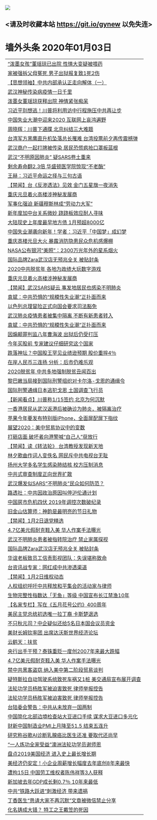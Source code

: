 
<tr>
  <td align=center><img src="https://cdn.jsdelivr.net/gh/gyoupiodf/im1/%E5%BE%AE%E4%BF%A1%E8%AF%B4%E6%98%8E4.jpg" /></td>  
</tr>

## <请及时收藏本站 https://git.io/gynew 以免失连> </a>
# 墙外头条 2020年01月03日</a>

<table>

<tr><td colspan="2" align="left"><a href="https://xball.casa/oo.aspx?name=c1113652&key=eqxowaguscvmxdgc&from=gy">“泼墨女孩”董瑶琼已出院  性情大变疑被喂药</a></td></tr>
<tr><td colspan="2" align="left"><a href="https://xball.casa/oo.aspx?name=c1113603&key=eqxowaguscvmxdgc&from=gy">家被强拆父母冤死 男子出狱报复致1死2伤</a></td></tr>
<tr><td colspan="2" align="left"><a href="https://xball.casa/oo.aspx?name=c1103037&key=eqxowaguscvmxdgc&from=gy">【思想领袖】中共内部承认正走向解体（一）</a></td></tr>
<tr><td colspan="2" align="left"><a href="https://xball.casa/oo.aspx?name=c1113634&key=eqxowaguscvmxdgc&from=gy">武汉神秘传染病疫情一日千里</a></td></tr>
<tr><td colspan="2" align="left"><a href="https://xball.casa/oo.aspx?name=c1113606&key=eqxowaguscvmxdgc&from=gy">泼墨女董瑶琼获释出院 神情紧张痴呆</a></td></tr>
<tr><td colspan="2" align="left"><a href="https://xball.casa/oo.aspx?name=c1113586&key=eqxowaguscvmxdgc&from=gy">习近平别想逃！川普将利用访中行程施压中共再让步</a></td></tr>
<tr><td colspan="2" align="left"><a href="https://xball.casa/oo.aspx?name=c1113659&key=eqxowaguscvmxdgc&from=gy">中国失业大潮中迎来2020 互联网上哀鸿遍野</a></td></tr>
<tr><td colspan="2" align="left"><a href="https://xball.casa/oo.aspx?name=c1113627&key=eqxowaguscvmxdgc&from=gy">周晓辉：川普下通牒 北京纠结三大难题</a></td></tr>
<tr><td colspan="2" align="left"><a href="https://xball.casa/oo.aspx?name=c1113654&key=eqxowaguscvmxdgc&from=gy">台湾军方黑鹰直升机坠落总长罹难 台湾投票前夕再传震撼弹</a></td></tr>
<tr><td colspan="2" align="left"><a href="https://xball.casa/oo.aspx?name=c1113585&key=eqxowaguscvmxdgc&from=gy">武汉商户一起打牌被传染 居民恐慌疯抢口罩板蓝根</a></td></tr>
<tr><td colspan="2" align="left"><a href="https://xball.casa/oo.aspx?name=c1113657&key=eqxowaguscvmxdgc&from=gy">武汉“不明原因肺炎” 疑SARS卷土重来</a></td></tr>
<tr><td colspan="2" align="left"><a href="https://xball.casa/oo.aspx?name=c1113635&key=eqxowaguscvmxdgc&from=gy">剩余寿命翻2.3倍 华盛顿医学院惊现“不老酶”</a></td></tr>
<tr><td colspan="2" align="left"><a href="https://xball.casa/oo.aspx?name=c1113607&key=eqxowaguscvmxdgc&from=gy">王赫：习近平命运之择与三句古语</a></td></tr>
<tr><td colspan="2" align="left"><a href="https://xball.casa/oo.aspx?name=c1113666&key=eqxowaguscvmxdgc&from=gy">【禁闻】台《反渗透法》见效 金门五星旗一夜消失</a></td></tr>
<tr><td colspan="2" align="left"><a href="https://xball.casa/oo.aspx?name=c1113578&key=eqxowaguscvmxdgc&from=gy">重庆元旦着火高楼涉神秘发展商</a></td></tr>
<tr><td colspan="2" align="left"><a href="https://xball.casa/oo.aspx?name=c1113649&key=eqxowaguscvmxdgc&from=gy">军事化强迫 新疆穆斯林成“劳动力大军”</a></td></tr>
<tr><td colspan="2" align="left"><a href="https://xball.casa/oo.aspx?name=c1113650&key=eqxowaguscvmxdgc&from=gy">新年度加中台关系微妙 跷跷板效应耐人寻味</a></td></tr>
<tr><td colspan="2" align="left"><a href="https://xball.casa/oo.aspx?name=c1113626&key=eqxowaguscvmxdgc&from=gy">大陆现史上年度最早地方债 1月预超8000亿</a></td></tr>
<tr><td colspan="2" align="left"><a href="https://xball.casa/oo.aspx?name=c1113588&key=eqxowaguscvmxdgc&from=gy">中国失业潮袭向新年！学者：习近平「中国梦」成幻梦</a></td></tr>
<tr><td colspan="2" align="left"><a href="https://xball.casa/oo.aspx?name=c1113644&key=eqxowaguscvmxdgc&from=gy">重庆高楼元旦大火 暴露消防隐患民众危机感爆棚</a></td></tr>
<tr><td colspan="2" align="left"><a href="https://xball.casa/oo.aspx?name=c1113641&key=eqxowaguscvmxdgc&from=gy">NASA公布银河“美照”：2300万光年外的星系烟火</a></td></tr>
<tr><td colspan="2" align="left"><a href="https://xball.casa/oo.aspx?name=c1113579&key=eqxowaguscvmxdgc&from=gy">国际品牌Zara武汉店无预兆全关 被贴封条</a></td></tr>
<tr><td colspan="2" align="left"><a href="https://xball.casa/oo.aspx?name=c1113647&key=eqxowaguscvmxdgc&from=gy">2020中共脱贫年 各地为政绩大玩数字游戏</a></td></tr>
<tr><td colspan="2" align="left"><a href="https://xball.casa/oo.aspx?name=c1113622&key=eqxowaguscvmxdgc&from=gy">重庆元旦着火高楼涉神秘发展商</a></td></tr>
<tr><td colspan="2" align="left"><a href="https://xball.casa/oo.aspx?name=c1113658&key=eqxowaguscvmxdgc&from=gy">【禁闻】武汉SARS疑云 事发地居民也感染不明肺炎</a></td></tr>
<tr><td colspan="2" align="left"><a href="https://xball.casa/oo.aspx?name=c1113608&key=eqxowaguscvmxdgc&from=gy">袁斌：中共恐惧的“规模性失业潮”正扑面而来</a></td></tr>
<tr><td colspan="2" align="left"><a href="https://xball.casa/oo.aspx?name=c1113645&key=eqxowaguscvmxdgc&from=gy">以色列总理冒险正式向国会要求司法豁免</a></td></tr>
<tr><td colspan="2" align="left"><a href="https://xball.casa/oo.aspx?name=c1113667&key=eqxowaguscvmxdgc&from=gy">武汉肺炎疫情患者被集中隔离 不断有新患者转入</a></td></tr>
<tr><td colspan="2" align="left"><a href="https://xball.casa/oo.aspx?name=c1113631&key=eqxowaguscvmxdgc&from=gy">袁斌：中共恐惧的“规模性失业潮”正扑面而来</a></td></tr>
<tr><td colspan="2" align="left"><a href="https://xball.casa/oo.aspx?name=c1113648&key=eqxowaguscvmxdgc&from=gy">因煽颠罪判监八年曹海波 出狱后仍受打压</a></td></tr>
<tr><td colspan="2" align="left"><a href="https://xball.casa/oo.aspx?name=c1113577&key=eqxowaguscvmxdgc&from=gy">今年买股前 专家建议仔细研究这个国家</a></td></tr>
<tr><td colspan="2" align="left"><a href="https://xball.casa/oo.aspx?name=c1113582&key=eqxowaguscvmxdgc&from=gy">跌落神坛？中国股王罕见业绩逊预期 股价重摔4％</a></td></tr>
<tr><td colspan="2" align="left"><a href="https://xball.casa/oo.aspx?name=c1113639&key=eqxowaguscvmxdgc&from=gy">在岸人民币三连扬 分析：后市仍难乐观</a></td></tr>
<tr><td colspan="2" align="left"><a href="https://xball.casa/oo.aspx?name=c1113624&key=eqxowaguscvmxdgc&from=gy">2020脱贫年 中共多地强制脱贫丑闻百出</a></td></tr>
<tr><td colspan="2" align="left"><a href="https://xball.casa/oo.aspx?name=c1113646&key=eqxowaguscvmxdgc&from=gy">黎巴嫩当局接到国际刑警组织对卡尔洛-戈恩的通缉令</a></td></tr>
<tr><td colspan="2" align="left"><a href="https://xball.casa/oo.aspx?name=c1113621&key=eqxowaguscvmxdgc&from=gy">国际刑警通缉日本逃犯戈恩 土国调查飞行员</a></td></tr>
<tr><td colspan="2" align="left"><a href="https://xball.casa/oo.aspx?name=c1113638&key=eqxowaguscvmxdgc&from=gy">【新闻看点】川普称1/15签约 北京为何沉默</a></td></tr>
<tr><td colspan="2" align="left"><a href="https://xball.casa/oo.aspx?name=c1113643&key=eqxowaguscvmxdgc&from=gy">一香港居民从武汉返港后被确诊为肺炎，被隔离治疗</a></td></tr>
<tr><td colspan="2" align="left"><a href="https://xball.casa/oo.aspx?name=c1113636&key=eqxowaguscvmxdgc&from=gy">苹果今年要发布特别版iPhone，全面屏配屏下指纹</a></td></tr>
<tr><td colspan="2" align="left"><a href="https://xball.casa/oo.aspx?name=c1113615&key=eqxowaguscvmxdgc&from=gy">展望2020：美中贸易协议中的变数</a></td></tr>
<tr><td colspan="2" align="left"><a href="https://xball.casa/oo.aspx?name=c1113584&key=eqxowaguscvmxdgc&from=gy">打砸店面 破坏者向港警喊“自己人”获放行</a></td></tr>
<tr><td colspan="2" align="left"><a href="https://xball.casa/oo.aspx?name=c1113628&key=eqxowaguscvmxdgc&from=gy">【禁闻】读《转法轮》 台湾教授发现新天地</a></td></tr>
<tr><td colspan="2" align="left"><a href="https://xball.casa/oo.aspx?name=c1113660&key=eqxowaguscvmxdgc&from=gy">林夕歌曲作词人变佚名 网民斥中共电视台无耻</a></td></tr>
<tr><td colspan="2" align="left"><a href="https://xball.casa/oo.aspx?name=c1113630&key=eqxowaguscvmxdgc&from=gy">扬州大学多名学生感染肺结核 校方压制消息</a></td></tr>
<tr><td colspan="2" align="left"><a href="https://xball.casa/oo.aspx?name=c1113632&key=eqxowaguscvmxdgc&from=gy">中共式审查制度正向世界扩散</a></td></tr>
<tr><td colspan="2" align="left"><a href="https://xball.casa/oo.aspx?name=c1113604&key=eqxowaguscvmxdgc&from=gy">武汉爆发似SARS“不明肺炎”民众如何防范？</a></td></tr>
<tr><td colspan="2" align="left"><a href="https://xball.casa/oo.aspx?name=c1113589&key=eqxowaguscvmxdgc&from=gy">路透社：中共因政治原因叫停沪伦通计划</a></td></tr>
<tr><td colspan="2" align="left"><a href="https://xball.casa/oo.aspx?name=c1113581&key=eqxowaguscvmxdgc&from=gy">中国房市危机四伏 2019年调控次数破纪录</a></td></tr>
<tr><td colspan="2" align="left"><a href="https://xball.casa/oo.aspx?name=c1113651&key=eqxowaguscvmxdgc&from=gy">旧金山估算师：神韵是最明亮的节日礼物</a></td></tr>
<tr><td colspan="2" align="left"><a href="https://xball.casa/oo.aspx?name=c1113664&key=eqxowaguscvmxdgc&from=gy">【禁闻】1月2日退党精选</a></td></tr>
<tr><td colspan="2" align="left"><a href="https://xball.casa/oo.aspx?name=c1113576&key=eqxowaguscvmxdgc&from=gy">4.7亿美元假耐克鞋入美 华人作案手法曝光</a></td></tr>
<tr><td colspan="2" align="left"><a href="https://xball.casa/oo.aspx?name=c1113614&key=eqxowaguscvmxdgc&from=gy">武汉不明肺炎患者被指转院治疗 禁止家属探视</a></td></tr>
<tr><td colspan="2" align="left"><a href="https://xball.casa/oo.aspx?name=c1113618&key=eqxowaguscvmxdgc&from=gy">国际品牌Zara武汉店无预兆全关 被贴封条</a></td></tr>
<tr><td colspan="2" align="left"><a href="https://xball.casa/oo.aspx?name=c1113661&key=eqxowaguscvmxdgc&from=gy">华谊老板致员工信责影视团队：失误堪称致命</a></td></tr>
<tr><td colspan="2" align="left"><a href="https://xball.casa/oo.aspx?name=c1113629&key=eqxowaguscvmxdgc&from=gy">台资讯战专家：网红成中共渗透渠道</a></td></tr>
<tr><td colspan="2" align="left"><a href="https://xball.casa/oo.aspx?name=c1113665&key=eqxowaguscvmxdgc&from=gy">【禁闻】1月2日维权动态</a></td></tr>
<tr><td colspan="2" align="left"><a href="https://xball.casa/oo.aspx?name=c1113642&key=eqxowaguscvmxdgc&from=gy">人权组织呼吁中共释放和平集会的活动家与律师</a></td></tr>
<tr><td colspan="2" align="left"><a href="https://xball.casa/oo.aspx?name=c1113612&key=eqxowaguscvmxdgc&from=gy">生物完整性指数达「无鱼」等级 中国宣布长江禁渔10年</a></td></tr>
<tr><td colspan="2" align="left"><a href="https://xball.casa/oo.aspx?name=c1113663&key=eqxowaguscvmxdgc&from=gy">【名家专栏】写在《五月花号公约》400周年</a></td></tr>
<tr><td colspan="2" align="left"><a href="https://xball.casa/oo.aspx?name=c1113633&key=eqxowaguscvmxdgc&from=gy">美民主党总统初选唯一拉丁裔 卡斯楚退选</a></td></tr>
<tr><td colspan="2" align="left"><a href="https://xball.casa/oo.aspx?name=c1113590&key=eqxowaguscvmxdgc&from=gy">不只秋元司？中企疑似还给5名日本国会议员资金</a></td></tr>
<tr><td colspan="2" align="left"><a href="https://xball.casa/oo.aspx?name=c1113617&key=eqxowaguscvmxdgc&from=gy">美财长姆钦率团 出席达沃斯世界经济论坛</a></td></tr>
<tr><td colspan="2" align="left"><a href="https://xball.casa/oo.aspx?name=c1113662&key=eqxowaguscvmxdgc&from=gy">云鹤天：扶贫</a></td></tr>
<tr><td colspan="2" align="left"><a href="https://xball.casa/oo.aspx?name=c1113610&key=eqxowaguscvmxdgc&from=gy">央行出手干预？泰铢重贬一度创2007年来最大跌幅</a></td></tr>
<tr><td colspan="2" align="left"><a href="https://xball.casa/oo.aspx?name=c1113616&key=eqxowaguscvmxdgc&from=gy">4.7亿美元假耐克鞋入美 华人作案手法曝光</a></td></tr>
<tr><td colspan="2" align="left"><a href="https://xball.casa/oo.aspx?name=c1113611&key=eqxowaguscvmxdgc&from=gy">禁中共黑客盗窃 纳入美中第二阶段贸易谈判</a></td></tr>
<tr><td colspan="2" align="left"><a href="https://xball.casa/oo.aspx?name=c1113591&key=eqxowaguscvmxdgc&from=gy">疑特斯拉自动驾驶系统致死车祸又1桩 美交通局宣布展开调查</a></td></tr>
<tr><td colspan="2" align="left"><a href="https://xball.casa/oo.aspx?name=c1113583&key=eqxowaguscvmxdgc&from=gy">法轮功学员杨胜军被迫害致死 律师举报控告</a></td></tr>
<tr><td colspan="2" align="left"><a href="https://xball.casa/oo.aspx?name=c1113620&key=eqxowaguscvmxdgc&from=gy">法轮功学员杨胜军被迫害致死 律师举报控告</a></td></tr>
<tr><td colspan="2" align="left"><a href="https://xball.casa/oo.aspx?name=c1113619&key=eqxowaguscvmxdgc&from=gy">台陆委会警告：中共从未放弃一国两制</a></td></tr>
<tr><td colspan="2" align="left"><a href="https://xball.casa/oo.aspx?name=c1113613&key=eqxowaguscvmxdgc&from=gy">中国简化北部边境检查站大豆进口手续 谋求大豆进口多元化</a></td></tr>
<tr><td colspan="2" align="left"><a href="https://xball.casa/oo.aspx?name=c1113623&key=eqxowaguscvmxdgc&from=gy">财新中国制造业PMI上月降至51.5 结束五连升</a></td></tr>
<tr><td colspan="2" align="left"><a href="https://xball.casa/oo.aspx?name=c1113640&key=eqxowaguscvmxdgc&from=gy">研究称谷歌AI诊断乳腺癌比医生还准 要取代还尚早</a></td></tr>
<tr><td colspan="2" align="left"><a href="https://xball.casa/oo.aspx?name=c1113605&key=eqxowaguscvmxdgc&from=gy">“一人炼功全家受益”澳洲法轮功学员谢师恩</a></td></tr>
<tr><td colspan="2" align="left"><a href="https://xball.casa/oo.aspx?name=c1113625&key=eqxowaguscvmxdgc&from=gy">盘点2019美国经济 进入史上最长增长期</a></td></tr>
<tr><td colspan="2" align="left"><a href="https://xball.casa/oo.aspx?name=c1113587&key=eqxowaguscvmxdgc&from=gy">美经济仍安定！小企业周薪增长幅度去年底创8年来最快</a></td></tr>
<tr><td colspan="2" align="left"><a href="https://xball.casa/oo.aspx?name=c1113602&key=eqxowaguscvmxdgc&from=gy">遭拘15日 中国劳工维权者陈伟祥等3人获释</a></td></tr>
<tr><td colspan="2" align="left"><a href="https://xball.casa/oo.aspx?name=c1113609&key=eqxowaguscvmxdgc&from=gy">新加坡去年GDP成长剩0.7％ 10年来最低</a></td></tr>
<tr><td colspan="2" align="left"><a href="https://xball.casa/oo.aspx?name=c1113670&key=eqxowaguscvmxdgc&from=gy">中共“铁路大跃进”刺激经济 带来遗祸</a></td></tr>
<tr><td colspan="2" align="left"><a href="https://xball.casa/oo.aspx?name=c1113677&key=eqxowaguscvmxdgc&from=gy">丁香医生“恳请大家不再沉默”文章被微信禁止分享</a></td></tr>
<tr><td colspan="2" align="left"><a href="https://xball.casa/oo.aspx?name=c1113676&key=eqxowaguscvmxdgc&from=gy">化名铸成大错？ 特工之王戴笠的死因</a></td></tr>


</table>
